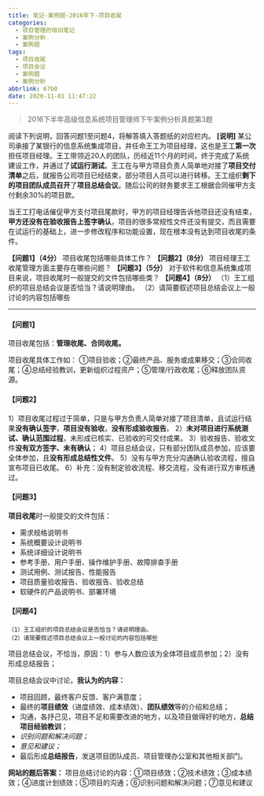 ```yaml
---
title: 笔记-案例题-2016年下-项目收尾
categories:
  - 项目管理的培训笔记
  - 案例分析
  - 案例题
tags:
  - 项目收尾
  - 项目会议
  - 案例题
  - 案例分析
abbrlink: 67b0
date: 2020-11-01 11:47:22
---
```


> 2016下半年高级信息系统项目管理师下午案例分析真题第3题

阅读下列说明，回答问题1至问题4，将解答填入答题纸的对应栏内。
**[说明]**
某公司承接了某银行的信息系统集成项目，并任命王工为项目经理，这也是王工**第一次**担任项目经理。王工带领近20人的团队，历经近11个月的时间，终于完成了系统建设工作，并通过了**试运行测试**。王工在与甲方项目负责人简单地对接了**项目交付清单**之后，就报告公司项目已经结束，部分项目人员可以进行转移。王工组织**剩下的项目团队成员召开**了**项目总结会议**。随后公司的财务要求王工根据合同催甲方支付剩余30%的项目款。

当王工打电话催促甲方支付项目尾款时，甲方的项目经理告诉他项目还没有结束，**甲方还没有在验收报告上签字确认**，项目的很多常规性文件还没有提交，而且需要在试运行的基础上，进一步修改程序和功能设置，现在根本没有达到项目收尾的条件。

**【问题1】（4分）**
项目收尾包括哪些具体工作？
**【问题2】（8分）**
项目经理王工收尾管理方面主要存在哪些问题？
**【问题3】（5分）**
对于软件和信息系统集成项目来说，项目收尾时一般提交的文件包括哪些类？
**【问题4】（8分）**
（1）王工组织的项目总结会议是否恰当？请说明理由。
（2）请简要叙述项目总结会议上一般讨论的内容包括哪些

<!-- more -->

---

#### 【问题1】

项目收尾包括：**管理收尾、合同收尾。**

项目收尾具体工作如：
①项目验收；②最终产品、服务或成果移交；③合同收尾；④总结经验教训，更新组织过程资产；⑤管理/行政收尾；⑥释放团队资源。

#### 【问题2】

1）项目收尾过程过于简单，只是与甲方负责人简单对接了项目清单，且试运行结果**没有确认签字**，**项目没有验收**，**没有形成验收报告**。
2）**未对项目进行系统测试、确认范围过程**，未形成已核实、已验收的可交付成果。
3）验收报告、验收文件**没有双方签字、未有确认**；
4）项目总结会议，只有部分团队成员参加，应该要全体参加，且**没有形成总结性文件**。
5）没有与甲方充分沟通确认验收流程，擅自宣布项目已收尾。
6）补充：没有制定验收流程、移交流程，没有进行双方审核通过。

#### 【问题3】

**项目收尾**时一般提交的文件包括：

- 需求规格说明书
- 系统概要设计说明书
- 系统详细设计说明书
- 参考手册、用户手册、操作维护手册、故障排查手册
- 测试用例、测试报告、性能报告
- 项目质量验收报告、验收报告、验收总结
- 软硬件的产品说明书、部署环境

#### 【问题4】

    （1）王工组织的项目总结会议是否恰当？请说明理由。
    （2）请简要叙述项目总结会议上一般讨论的内容包括哪些

项目总结会议，不恰当，原因：1）参与人数应该为全体项目成员参加；2）没有形成总结报告；

项目总结会议中讨论，**我认为的内容：**

- 项目回顾，最终客户反馈、客户满意度；
- 最终的**项目绩效**（进度绩效、成本绩效）、**团队绩效**等的介绍和总结；
- 沟通，各抒己见，项目不足和需要改进的地方，以及项目做得好的地方，**总结项目经验教训**；
- *识别问题和解决问题；*
- *意见和建议；*
- 最后形成**总结报告**，发送项目团队成员、项目管理办公室和其他相关部门。

**网站的题后答案：**
项目总结讨论的内容：①项目绩效；②技术绩效；③成本绩效；④进度计划绩效；⑤项目的沟通；⑥识别问题和解决问题；⑦意见和建议
